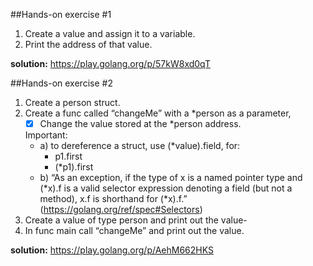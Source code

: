 ##Hands-on exercise #1
1. Create a value and assign it to a variable.
2. Print the address of that value.

**solution:** https://play.golang.org/p/57kW8xd0qT

##Hands-on exercise #2
1. Create a person struct.
2. Create a func called “changeMe” with a *person as a parameter,
     -[x] Change the value stored at the *person address.
     
     Important: 
     - a) to dereference a struct, use (*value).field, for:
         - p1.first 
         - (*p1).first
     - b) “As an exception, if the type of x is a named pointer type and (*x).f is a valid selector expression denoting a field (but not a method), x.f is shorthand for (*x).f.” (https://golang.org/ref/spec#Selectors)
3. Create a value of type person and print out the value-
4. In func main call “changeMe” and print out the value.

**solution:** https://play.golang.org/p/AehM662HKS
